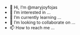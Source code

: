 - 👋 Hi, I’m @maryjoyfojas
- 👀 I’m interested in ...
- 🌱 I’m currently learning ...
- 💞️ I’m looking to collaborate on ...
- 📫 How to reach me ...

<!---
maryjoyfojas/maryjoyfojas is a ✨ special ✨ repository because its `README.md` (this file) appears on your GitHub profile.
You can click the Preview link to take a look at your changes.
--->
